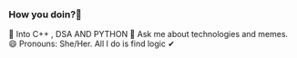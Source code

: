 ### How you doin?🤔
🌱 Into C++ , DSA AND PYTHON
💬 Ask me about technologies and memes.
😄 Pronouns: She/Her. 
All I do is find logic ✔
                  
<!--
**nancysolanki/nancysolanki** is a ✨ _special_ ✨ repository because its `README.md` (this file) appears on your GitHub profile.

Here are some ideas to get you started:

- 🔭 I’m currently working on ...
- 🌱 I’m currently learning .C++ , DSA , JAVA.
- 👯 I’m looking to collaborate on ...
- 🤔 I’m looking for help with .stress..
- 💬 Ask me about ...
- 📫 How to reach me: ...
- 😄 Pronouns: ...
- ⚡ Fun fact: ...
-->
